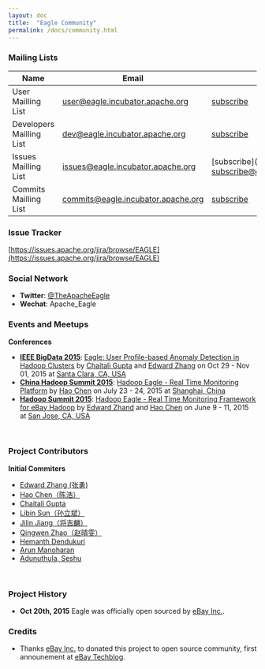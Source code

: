 ```yaml
---
layout: doc
title:  "Eagle Community" 
permalink: /docs/community.html
---
```

### Mailing Lists

|Name|Email|Subscribe|Unsubscribe|Archive|
|----|-----|---------|-----------|-------|
| User Mailling List|[user@eagle.incubator.apache.org](mailto:user@eagle.incubator.apache.org)|[subscribe](mailto:user-subscribe@eagle.incubator.apache.org)|[unsubscribe](mailto:user-unsubscribe@eagle.incubator.apache.org)| [eagle-user](http://mail-archives.apache.org/mod_mbox/eagle-user/)|
| Developers Mailling List|[dev@eagle.incubator.apache.org](mailto:dev@eagle.incubator.apache.org)|[subscribe](mailto:dev-subscribe@eagle.incubator.apache.org)|[unsubscribe](mailto:dev-unsubscribe@eagle.incubator.apache.org)| [eagle-dev](http://mail-archives.apache.org/mod_mbox/eagle-dev/)|
| Issues Mailling List|[issues@eagle.incubator.apache.org](mailto:issues@eagle.incubator.apache.org)|[subscribe](mailto: issues-subscribe@eagle.incubator.apache.org)|[unsubscribe](mailto:issues-unsubscribe@eagle.incubator.apache.org)| [eagle-issues](http://mail-archives.apache.org/mod_mbox/eagle-issues/)|
| Commits Mailling List|[commits@eagle.incubator.apache.org](mailto:commits@eagle.incubator.apache.org)|[subscribe](mailto:commits-subscribe@eagle.incubator.apache.org)|[unsubscribe](mailto:commits-unsubscribe@eagle.incubator.apache.org)| [eagle-commits](http://mail-archives.apache.org/mod_mbox/eagle-commits/)|


### Issue Tracker

[https://issues.apache.org/jira/browse/EAGLE](https://issues.apache.org/jira/browse/EAGLE)

### Social Network

* **Twitter**: [@TheApacheEagle](https://twitter.com/TheApacheEagle)
* **Wechat**: Apache_Eagle

### Events and Meetups

**Conferences**

* [**IEEE BigData 2015**](http://cci.drexel.edu/bigdata/bigdata2015/): [Eagle: User Profile-based Anomaly Detection in Hadoop Clusters](http://cci.drexel.edu/bigdata/bigdata2015/APaper.html) by [Chaitali Gupta](https://github.com/chaitaligupta) and [Edward Zhang](https://github.com/yonzhang) on Oct 29 - Nov 01, 2015 at [Santa Clara, CA, USA](https://www.google.com/maps/place/Santa+Clara,+CA)
* [**China Hadoop Summit 2015**](http://www.chinahadoop.com/english): [Hadoop Eagle - Real Time Monitoring Platform](http://www.slideshare.net/haoch/hadoop-eaglev4) by [Hao Chen](https://github.com/haoch) on July 23 - 24, 2015 at [Shanghai, China](https://www.google.com/maps/place/Shanghai,+China)
* [**Hadoop Summit 2015**](http://2015.hadoopsummit.org/san-jose/): [Hadoop Eagle - Real Time Monitoring Framework for eBay Hadoop](http://www.slideshare.net/Hadoop_Summit/hadoop-eagle-real-time-monitoring) by [Edward Zhand](https://github.com/yonzhang) and [Hao Chen](https://github.com/haoch) on June 9 - 11, 2015 at [San Jose, CA, USA](https://www.google.com/maps/place/San+Jose,+CA)
<br/>

### Project Contributors

**Initial Commiters**

* [Edward Zhang (张勇)](https://github.com/yonzhang)
* [Hao Chen（陈浩）](https://github.com/haoch)
* [Chaitali Gupta](https://github.com/chaitaligupta)
* [Libin Sun（孙立斌）](https://github.com/sunlibin)
* [Jilin Jiang（将吉麟）](https://github.com/zombiej)
* [Qingwen Zhao（赵晴雯）](https://github.com/qingwen220)
* [Hemanth Dendukuri](https://github.com/hdendukuri)
* [Arun Manoharan](https://github.com/armanoharan)
* [Adunuthula, Seshu](https://github.com/seshuad)
<br/>

### Project History

* **Oct 20th, 2015** Eagle was officially open sourced by [eBay Inc.](http://www.ebay.com).

### Credits

* Thanks [eBay Inc.](http://www.ebay.com) to donated this project to open source community, first announement at [eBay Techblog](http://www.ebaytechblog.com/2015/10/23/eagle-is-your-hadoop-data-secured/).
